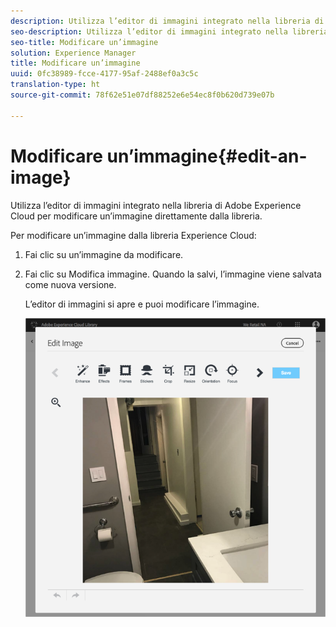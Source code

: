 ```yaml
---
description: Utilizza l’editor di immagini integrato nella libreria di Adobe Experience Cloud per modificare un’immagine direttamente dalla libreria.
seo-description: Utilizza l’editor di immagini integrato nella libreria di Adobe Experience Cloud per modificare un’immagine direttamente dalla libreria.
seo-title: Modificare un’immagine
solution: Experience Manager
title: Modificare un’immagine
uuid: 0fc38989-fcce-4177-95af-2488ef0a3c5c
translation-type: ht
source-git-commit: 78f62e51e07df88252e6e54ec8f0b620d739e07b

---
```



# Modificare un’immagine{#edit-an-image}

Utilizza l’editor di immagini integrato nella libreria di Adobe Experience Cloud per modificare un’immagine direttamente dalla libreria.

Per modificare un’immagine dalla libreria Experience Cloud:

1. Fai clic su un’immagine da modificare.
1. Fai clic su Modifica immagine. Quando la salvi, l’immagine viene salvata come nuova versione.

   L’editor di immagini si apre e puoi modificare l’immagine.

   ![](assets/library_image_editor.png)

